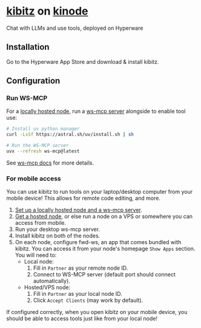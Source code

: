 # [kibitz](https://github.com/nick1udwig/kibitz) on [kinode](https://github.com/hyperware-ai/hyperdrive)

Chat with LLMs and use tools, deployed on Hyperware

## Installation

Go to the Hyperware App Store and download & install kibitz.

## Configuration

### Run WS-MCP

For a [locally hosted node](https://book.kinode.org/getting_started/install.html), run a [ws-mcp server](https://github.com/nick1udwig/ws-mcp) alongside to enable tool use:
```bash
# Install uv python manager
curl -LsSf https://astral.sh/uv/install.sh | sh

# Run the WS-MCP server
uvx --refresh ws-mcp@latest
```

See [ws-mcp docs](https://github.com/nick1udwig/ws-mcp) for more details.

### For mobile access

You can use kibitz to run tools on your laptop/desktop computer from your mobile device!
This allows for remote code editing, and more.

1. [Set up a locally hosted node and a ws-mcp server](#run-ws-mcp).
2. [Get a hosted node](https://valet.kinode.org/), or else run a node on a VPS or somewhere you can access from mobile.
3. Run your desktop ws-mcp server.
4. Install kibitz on both of the nodes.
5. On each node, configure fwd-ws, an app that comes bundled with kibitz.
   You can access it from your node's homepage `Show Apps` section.
   You will need to:
   * Local node:
     1. Fill in `Partner` as your remote node ID.
     2. Connect to WS-MCP server (default port should connect automatically).
   * Hosted/VPS node:
     1. Fill in `Partner` as your local node ID.
     2. Click `Accept Clients` (may work by default).

If configured correctly, when you open kibitz on your mobile device, you should be able to access tools just like from your local node!
